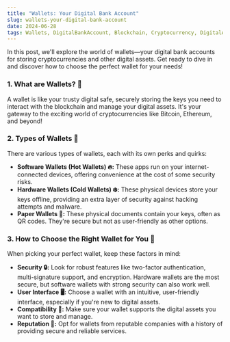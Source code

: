 ```yaml
---
title: "Wallets: Your Digital Bank Account"
slug: wallets-your-digital-bank-account
date: 2024-06-28
tags: Wallets, DigitalBankAccount, Blockchain, Cryptocurrency, DigitalAssets, Security
---
```


In this post, we'll explore the world of wallets—your digital bank accounts for storing cryptocurrencies and other digital assets. Get ready to dive in and discover how to choose the perfect wallet for your needs!

### 1. What are Wallets? 📱

A wallet is like your trusty digital safe, securely storing the keys you need to interact with the blockchain and manage your digital assets. It's your gateway to the exciting world of cryptocurrencies like Bitcoin, Ethereum, and beyond!

### 2. Types of Wallets 💼

There are various types of wallets, each with its own perks and quirks:

- **Software Wallets (Hot Wallets) 🔥:** These apps run on your internet-connected devices, offering convenience at the cost of some security risks.
- **Hardware Wallets (Cold Wallets) ❄️:** These physical devices store your keys offline, providing an extra layer of security against hacking attempts and malware.
- **Paper Wallets 📄:** These physical documents contain your keys, often as QR codes. They're secure but not as user-friendly as other options.

### 3. How to Choose the Right Wallet for You 🤔

When picking your perfect wallet, keep these factors in mind:

- **Security 🔒:** Look for robust features like two-factor authentication, multi-signature support, and encryption. Hardware wallets are the most secure, but software wallets with strong security can also work well.
- **User Interface 🖥️:** Choose a wallet with an intuitive, user-friendly interface, especially if you're new to digital assets.
- **Compatibility 🔗:** Make sure your wallet supports the digital assets you want to store and manage.
- **Reputation 🌟:** Opt for wallets from reputable companies with a history of providing secure and reliable services.